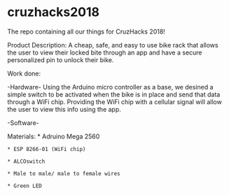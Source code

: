 # cruzhacks2018
The repo containing all our things for CruzHacks 2018!

Product Description: A cheap, safe, and easy to use bike rack that allows the user to view their locked bite through an app and have a secure personalized pin to unlock their bike. 

Work done: 

  -Hardware- Using the Arduino micro controller as a base, we desined a simple switch to be activated when the bike is in place and send that data through a WiFi chip. Providing the WiFi chip with a cellular signal will allow the user to view this info using the app.   

  -Software-

Materials: 
    * Adruino Mega 2560
    
    * ESP 8266-01 (WiFi chip)
    
    * ALCOswitch
    
    * Male to male/ male to female wires
    
    * Green LED 
    
